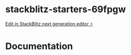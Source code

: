 # stackblitz-starters-69fpgw

[Edit in StackBlitz next generation editor ⚡️](https://stackblitz.com/~/github.com/hecsan11/stackblitz-starters-69fpgw)

# Documentation
